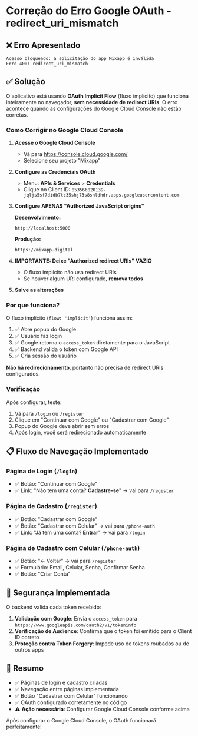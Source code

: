 # Correção do Erro Google OAuth - redirect_uri_mismatch

## ❌ Erro Apresentado
```
Acesso bloqueado: a solicitação do app Mixapp é inválida
Erro 400: redirect_uri_mismatch
```

## ✅ Solução

O aplicativo está usando **OAuth Implicit Flow** (fluxo implícito) que funciona inteiramente no navegador, **sem necessidade de redirect URIs**. O erro acontece quando as configurações do Google Cloud Console não estão corretas.

### Como Corrigir no Google Cloud Console

1. **Acesse o Google Cloud Console**
   - Vá para https://console.cloud.google.com/
   - Selecione seu projeto "Mixapp"

2. **Configure as Credenciais OAuth**
   - Menu: **APIs & Services** > **Credentials**
   - Clique no Client ID: `853566020139-jqljs5sf7didb7tc35shj73s8snldhdr.apps.googleusercontent.com`

3. **Configure APENAS "Authorized JavaScript origins"**
   
   **Desenvolvimento:**
   ```
   http://localhost:5000
   ```
   
   **Produção:**
   ```
   https://mixapp.digital
   ```

4. **IMPORTANTE: Deixe "Authorized redirect URIs" VAZIO**
   - O fluxo implícito não usa redirect URIs
   - Se houver algum URI configurado, **remova todos**

5. **Salve as alterações**

### Por que funciona?

O fluxo implícito (`flow: 'implicit'`) funciona assim:

1. ✅ Abre popup do Google
2. ✅ Usuário faz login
3. ✅ Google retorna o `access_token` diretamente para o JavaScript
4. ✅ Backend valida o token com Google API
5. ✅ Cria sessão do usuário

**Não há redirecionamento**, portanto não precisa de redirect URIs configurados.

### Verificação

Após configurar, teste:

1. Vá para `/login` ou `/register`
2. Clique em "Continuar com Google" ou "Cadastrar com Google"
3. Popup do Google deve abrir sem erros
4. Após login, você será redirecionado automaticamente

## 📋 Fluxo de Navegação Implementado

### Página de Login (`/login`)
- ✅ Botão: "Continuar com Google"
- ✅ Link: "Não tem uma conta? **Cadastre-se**" → vai para `/register`

### Página de Cadastro (`/register`)
- ✅ Botão: "Cadastrar com Google"
- ✅ Botão: "Cadastrar com Celular" → vai para `/phone-auth`
- ✅ Link: "Já tem uma conta? **Entrar**" → vai para `/login`

### Página de Cadastro com Celular (`/phone-auth`)
- ✅ Botão: "← Voltar" → vai para `/register`
- ✅ Formulário: Email, Celular, Senha, Confirmar Senha
- ✅ Botão: "Criar Conta"

## 🔐 Segurança Implementada

O backend valida cada token recebido:

1. **Validação com Google**: Envia o `access_token` para `https://www.googleapis.com/oauth2/v1/tokeninfo`
2. **Verificação de Audience**: Confirma que o token foi emitido para o Client ID correto
3. **Proteção contra Token Forgery**: Impede uso de tokens roubados ou de outros apps

## 📝 Resumo

- ✅ Páginas de login e cadastro criadas
- ✅ Navegação entre páginas implementada
- ✅ Botão "Cadastrar com Celular" funcionando
- ✅ OAuth configurado corretamente no código
- ⚠️ **Ação necessária**: Configurar Google Cloud Console conforme acima

Após configurar o Google Cloud Console, o OAuth funcionará perfeitamente!
